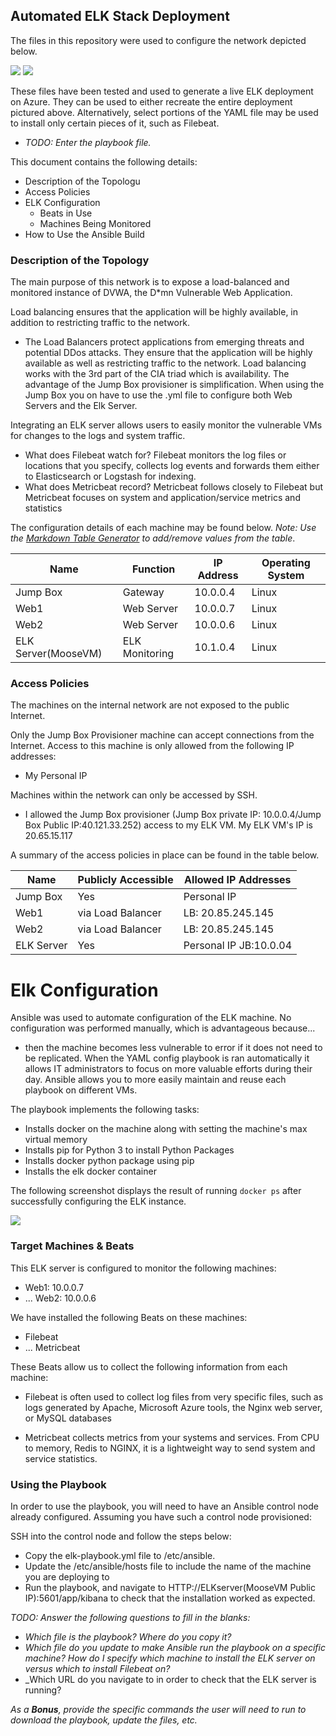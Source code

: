 ## Automated ELK Stack Deployment

The files in this repository were used to configure the network depicted below.

![](https://github.com/nrmckale/NatashaProject1/blob/main/Images/ELK%20DIAGRAM.png)
![](Images/ELK%20DIAGRAM.png)

These files have been tested and used to generate a live ELK deployment on Azure. They can be used to either recreate the entire deployment pictured above. Alternatively, select portions of the YAML file may be used to install only certain pieces of it, such as Filebeat.

  - _TODO: Enter the playbook file._

This document contains the following details:
- Description of the Topologu
- Access Policies
- ELK Configuration
  - Beats in Use
  - Machines Being Monitored
- How to Use the Ansible Build


### Description of the Topology

The main purpose of this network is to expose a load-balanced and monitored instance of DVWA, the D*mn Vulnerable Web Application.

Load balancing ensures that the application will be highly available, in addition to restricting traffic to the network.
-  The Load Balancers protect applications from emerging threats and potential DDos attacks. They ensure that the application will be highly available as well as restricting traffic to the network. Load balancing works with the 3rd part of the CIA triad which is availability. The advantage of the Jump Box provisioner is simplification. When using the Jump Box you on have to use the .yml file to configure both Web Servers and the Elk Server.

Integrating an ELK server allows users to easily monitor the vulnerable VMs for changes to the logs and system traffic.
-  What does Filebeat watch for? Filebeat monitors the log files or locations that you specify, collects log events and forwards them either to Elasticsearch or Logstash for indexing.
-  What does Metricbeat record? Metricbeat follows closely to Filebeat but Metricbeat focuses on system and application/service metrics and statistics

The configuration details of each machine may be found below.
_Note: Use the [Markdown Table Generator](http://www.tablesgenerator.com/markdown_tables) to add/remove values from the table_.

| Name     | Function | IP Address | Operating System |
|----------|----------|------------|------------------|
| Jump Box | Gateway  | 10.0.0.4   | Linux            |
| Web1     | Web Server  | 10.0.0.7 | Linux        |
| Web2     | Web Server   | 10.0.0.6 |   Linux    |
| ELK Server(MooseVM)|ELK Monitoring | 10.1.0.4  |  Linux   |

### Access Policies

The machines on the internal network are not exposed to the public Internet. 

Only the Jump Box Provisioner machine can accept connections from the Internet. Access to this machine is only allowed from the following IP addresses:
-  My Personal IP

Machines within the network can only be accessed by SSH. 
-  I allowed the Jump Box provisioner (Jump Box private IP: 10.0.0.4/Jump Box Public IP:40.121.33.252) access to my ELK VM. My ELK VM's IP is 20.65.15.117

A summary of the access policies in place can be found in the table below.

| Name     | Publicly Accessible | Allowed IP Addresses |
|----------|---------------------|----------------------|
| Jump Box | Yes                 | Personal IP          |
| Web1     | via Load Balancer   | LB: 20.85.245.145     |
| Web2     | via Load Balancer   | LB: 20.85.245.145      |
|ELK Server| Yes                 | Personal IP JB:10.0.04 |

# Elk Configuration

Ansible was used to automate configuration of the ELK machine. No configuration was performed manually, which is advantageous because...
-  then the machine becomes less vulnerable to error if it does not need to be replicated. When the YAML config playbook is ran automatically it allows IT administrators to focus on more valuable efforts during their day. Ansible allows you to more easily maintain and reuse each playbook on different VMs.

The playbook implements the following tasks:
-  Installs docker on the machine along with setting the machine's max virtual memory
-  Installs pip for Python 3 to install Python Packages
-  Installs docker python package using pip
-  Installs the elk docker container

The following screenshot displays the result of running `docker ps` after successfully configuring the ELK instance.

![](https://github.com/nrmckale/NatashaProject1/blob/main/Images/dockerps.png)

### Target Machines & Beats
This ELK server is configured to monitor the following machines:
-  Web1: 10.0.0.7
- ... Web2: 10.0.0.6

We have installed the following Beats on these machines:
-  Filebeat
- ... Metricbeat

These Beats allow us to collect the following information from each machine:
-  Filebeat is often used to collect log files from very specific files, such as logs generated by Apache, Microsoft Azure tools, the Nginx web server, or MySQL databases

-  Metricbeat collects metrics from your systems and services. From CPU to memory, Redis to NGINX, it is a lightweight way to send system and service statistics.

### Using the Playbook
In order to use the playbook, you will need to have an Ansible control node already configured. Assuming you have such a control node provisioned: 

SSH into the control node and follow the steps below:
- Copy the elk-playbook.yml file to /etc/ansible.
- Update the /etc/ansible/hosts file to include the name of the machine you are deploying to
- Run the playbook, and navigate to HTTP://ELKserver(MooseVM Public IP):5601/app/kibana to check that the installation worked as expected.

_TODO: Answer the following questions to fill in the blanks:_
- _Which file is the playbook? Where do you copy it?_
- _Which file do you update to make Ansible run the playbook on a specific machine? How do I specify which machine to install the ELK server on versus which to install Filebeat on?_
- _Which URL do you navigate to in order to check that the ELK server is running?

_As a **Bonus**, provide the specific commands the user will need to run to download the playbook, update the files, etc._
